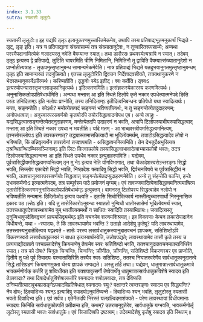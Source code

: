 ```yaml
---
index: 3.1.33
sutra: स्यतासी लृलुटोः

---
```

 स्यतासी लृलुटोः॥ इह यद्यपि ठ्लृऽ इत्यनुकरणमुच्चारितमेकमेव, तथापि तस्य प्रतिपाद्यभूतमनुकार्थं भिद्यते - लृट्, लृङ् इति। यत्र च प्रतिपाद्यानां संख्यांसाम्यं तत्र संख्यातानुदेशः, न तूच्वारितरूपसाम्ये; अन्यथा परस्मैपदानामित्येकं णलादयस्तु नवेति वैषम्यान्त स्यात्। तथा डारौरसः प्रथमस्येत्यत्रापि न स्यात्। तदेवम् ठ्लृऽ इत्यस्य द्वे प्रतिपाद्ये, लुटिति चापरमिति त्रीणि निमितानि, निमितिनौ तु द्वाविति वैषम्यात्संख्यातानुदेशो न प्राप्नोतीत्यत्राह - लॄऊपमुत्सृष्टानुबन्ध सामान्यमेकमेवेति। नात्र प्रतिपाद्यं भिद्यते यतदुभयानुगतमुत्सृष्टानुबन्धम् ठ्लृऽ इति सामान्यरूपं तदनुक्रियते। एतच्च लृलुटोरिति द्विवचन निर्देशादवसीयते, तत्रयथानुकरणे न भेदस्तथानुकार्येऽपीत्यर्थः। करिष्यतीति। ठृद्धनोः स्येऽ इतीट्। श्वः कर्तेति। ठ्श्वःऽ इत्यस्योपन्यासस्तृजन्तशङ्कानिवृत्यर्थः। इदित्करणमिति। इत्संज्ञकस्येकारस्य करणमित्यर्थः। अनुनासिकलोपप्रतिषेधार्थमिति। अन्यथा मन्तास् आ इति स्थिते टिलोपे कृते नकार उपधेत्यात्मनेपदे ङिति परतः ठनिदिताम्ऽ इति नलोपः प्राप्नोति, तस्य ठनिदिताम्ऽ इतीदित्वनिबन्धनः प्रतिषेधो यथा स्यादित्यर्थः। मन्ता, सङ्गन्तेति। कोऽर्थः? मन्तेत्येतत्पदं सङ्गन्तं भविष्यतीत्यर्थः, न तु सङ्गन्तेत्येतदुदाहरणम्; अनोपधत्वात्। अनुस्वारपरसवर्णयोः कृतयोरपि तयोरसिद्धत्वादनोपध एव।  अन्ये त्वाहुः - यद्यसिद्धत्वात्सङ्गन्तेत्येतदनुदाहरणम्, मन्तेत्येतदपि उदाहरणं न भवति, अत्रापि टिलोपस्याभीयस्यासिद्धत्वाद् मन्तास् आ इति स्थिते नकार उपधा न भवतीति। यदि मतम् - आ भाच्छास्त्रीयमसिद्धत्वमनित्यम्, ठ्श्नसोरल्लोपःऽ इति तपरकरणात्? तद्ध्यास्तामासन्नित्यादौ मा भूदित्येवमर्थम्, तत्राटोऽसिद्धत्वादेव लोपो न भविष्यति, किं तन्निवृत्यर्थेन तपरत्वेन! तज्ज्ञापयति - असिद्धत्वमनित्यमिति। तेन देभतुर्देअभुरित्यत्र ठ्श्रन्थिग्रन्थिदम्भिस्वञ्जिनाम्ऽ इति लिटः कित्वान्नलोपे तस्यासिद्धत्वाभावादेत्वाभ्यासलोपौ भवतः, तदत्र टिलोपस्यासिद्धत्वान्मन्त आ इति स्थिते उपधैव नकार इत्युदाहरणमिति। यद्येवम्, पूर्वत्रासिद्धीयमसिद्धत्वमप्यनित्यम् ठ्न मु नेऽ इत्यत्र नेति योगविभागात्, तथा चैकादेशस्वरोऽन्तरङ्गः सिद्धो भवति, सिज्लोप एकादेशे सिद्धो भवति, निष्ठादेशः षत्वादिषु सिद्धो भवति, द्विर्वचनविषये च पूर्वत्रासिद्धीयं न भवति, ततश्चानुस्वारपरसवर्णयोः सिद्धत्वात् सङ्गन्तेत्येतदप्युदाहरणमेवेति। अन्ये तु संहन्तेति पठन्ति, हन्तेः ठ्भावकर्मणोःऽ इत्यात्मनेपदम्, तत्र सम्पूर्वस्य पाठे प्रयोजनं मृग्यम्। एवं तावज्जयादित्येनासिद्धत्वमनित्यमाश्रित्य ठ्तासेरिदित्करणमनुनासिकलोपप्रतिषेधार्थम्ऽ इत्युक्तम्। वामनस्तु टिलोपस्य सिद्धत्वादेव नलोपो न भविष्यतीति मन्यमानः ठिदितोओऽ इत्यत्र वक्ष्यति - ठ्तासि सिचोरिदित्कार्य नास्तीत्युच्चारणार्थो निरनुनासिक इकारः पठ।ल्तेऽ इति। यदि तु तासेरिकारोऽनुबन्धः स्याततो नुम्विधौ धातोस्तासेर्मा भूदित्येवमर्थं स्यात्, ततश्चधातूपदेशावस्थायामेव नुम् भवतीत्ययमर्थो न साधितः स्यादिति तस्याभिप्रायः। जयादित्यस्तु ठ्नुम्विधावुपदेशिवद्वचनं प्रत्ययसिद्व्यर्थम्ऽ इति वचनमेव शरणमशिश्रयत्। इह विकरणाः केचन लकारोपादानेन विधीयन्ते, यथा - -स्यादयः, ते किं लावस्थायामेव भवन्ति ? उताहो आदेशेषु कृतेषु? यदि लावस्थायामेव, ततस्तास्यनुदातेदित्यत्र यद्वक्ष्यते - तासेः परस्य लसार्वधातुकस्यानुदातवचनं ज्ञापकम्, सतिशिष्टोऽपि विकरणस्वरो लसार्वधातुकस्वरं न बाधत इत्यस्यार्थस्येति, तन्नोपपद्यते; लावस्थायामेव तासौ कृते तस्य च प्रत्ययाद्यौदातत्वे पश्चाल्लादेशेषु क्रियमाणेषु तेषामेव स्वरः सतिशिष्टो भवति, ततश्चानुदातवचनमप्राप्तविधिरेव स्यात्। तत्र को दोषः? चिनुतः चिन्वन्तिः, चिन्वन्ति; क्रीणीतः, क्रीणन्ति, सतिशिष्टो विकरणस्वर एव प्राप्नोति, द्वितीये तु पक्षे पूर्व तिबादयः पश्चातासिरिति तस्यैव स्वरः सतिशिष्टः, ततश्च निघातस्वरेणैव सार्वधातुकानुदातत्वे सिद्धे तासिग्रहणं क्रियमाणमुक्ता र्थस्य ज्ञापकं सम्पद्यते। अस्तु तर्हि तथा। यद्येवम्, धातुमात्रात्सार्वधातुकमात्रे भावकर्मणोर्यक् कर्तरि तु शब्विधीयत इति यक्शपावुत्सर्गौ तेष्वेवार्थेषु धातुमात्रात्सार्वधातुकविशेषे स्यादय इति तेऽपवादाः? तथा दिवादेर्धातुविशेषात्कर्तरि श्यनादयः शपोऽपवादाः, तत्र देविष्यति तनिष्यतीत्यादावुभयप्रसङ्गेऽपवादविप्रतिषेधात् श्यनादयः स्युः? पक्षान्तरे त्वन्तरङ्गाः स्यादय एव सिद्ध्यन्ति? नैष दोषः; ठ्दिवादिभ्यः श्यन्ऽ इत्यादिषु स्यादयोऽनुवर्तिष्यन्ते - दिवादिभ्यः श्यन् भवति, लृलुटोस्तु स्यतासी भवतो दिवादिभ्य इति। एवं सर्वत्र। एतेनैतदपि निरस्तं यत्खल्विदमाशंक्यते - परेण लावस्थायां विधीयमानाः स्यादयः किमिति सार्वधातुकोत्पतिं प्रतीक्षन्त इति, कथम्? उतरत्रानुवृतेरेव, सार्वधातुके यग्भवति, भावकर्मणोर्लृ लुटोस्तु स्यतासी भवतः सार्वधातुके। एवं सिजादिष्वपि द्रष्टव्यम्। तदेवमादेशेषु कृतेषु स्यादय इति स्थितम्॥